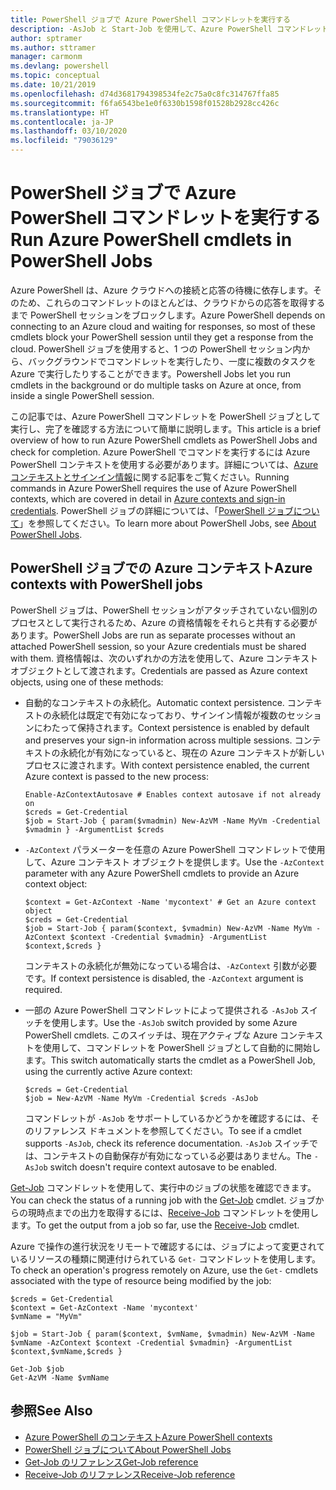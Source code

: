 ```yaml
---
title: PowerShell ジョブで Azure PowerShell コマンドレットを実行する
description: -AsJob と Start-Job を使用して、Azure PowerShell コマンドレットを並列で、またはバックグラウンド タスクとして実行する方法について説明します。
author: sptramer
ms.author: sttramer
manager: carmonm
ms.devlang: powershell
ms.topic: conceptual
ms.date: 10/21/2019
ms.openlocfilehash: d74d3681794398534fe2c75a0c8fc314767ffa85
ms.sourcegitcommit: f6fa6543be1e0f6330b1598f01528b2928cc426c
ms.translationtype: HT
ms.contentlocale: ja-JP
ms.lasthandoff: 03/10/2020
ms.locfileid: "79036129"
---
```

# <a name="run-azure-powershell-cmdlets-in-powershell-jobs"></a><span data-ttu-id="58d5d-103">PowerShell ジョブで Azure PowerShell コマンドレットを実行する</span><span class="sxs-lookup"><span data-stu-id="58d5d-103">Run Azure PowerShell cmdlets in PowerShell Jobs</span></span>

<span data-ttu-id="58d5d-104">Azure PowerShell は、Azure クラウドへの接続と応答の待機に依存します。そのため、これらのコマンドレットのほとんどは、クラウドからの応答を取得するまで PowerShell セッションをブロックします。</span><span class="sxs-lookup"><span data-stu-id="58d5d-104">Azure PowerShell depends on connecting to an Azure cloud and waiting for responses, so most of these cmdlets block your PowerShell session until they get a response from the cloud.</span></span>
<span data-ttu-id="58d5d-105">PowerShell ジョブを使用すると、1 つの PowerShell セッション内から、バックグラウンドでコマンドレットを実行したり、一度に複数のタスクを Azure で実行したりすることができます。</span><span class="sxs-lookup"><span data-stu-id="58d5d-105">Powershell Jobs let you run cmdlets in the background or do multiple tasks on Azure at once, from inside a single PowerShell session.</span></span>

<span data-ttu-id="58d5d-106">この記事では、Azure PowerShell コマンドレットを PowerShell ジョブとして実行し、完了を確認する方法について簡単に説明します。</span><span class="sxs-lookup"><span data-stu-id="58d5d-106">This article is a brief overview of how to run Azure PowerShell cmdlets as PowerShell Jobs and check for completion.</span></span> <span data-ttu-id="58d5d-107">Azure PowerShell でコマンドを実行するには Azure PowerShell コンテキストを使用する必要があります。詳細については、[Azure コンテキストとサインイン情報](context-persistence.md)に関する記事をご覧ください。</span><span class="sxs-lookup"><span data-stu-id="58d5d-107">Running commands in Azure PowerShell requires the use of Azure PowerShell contexts, which are covered in detail in [Azure contexts and sign-in credentials](context-persistence.md).</span></span>
<span data-ttu-id="58d5d-108">PowerShell ジョブの詳細については、「[PowerShell ジョブについて](/powershell/module/microsoft.powershell.core/about/about_jobs)」を参照してください。</span><span class="sxs-lookup"><span data-stu-id="58d5d-108">To learn more about PowerShell Jobs, see [About PowerShell Jobs](/powershell/module/microsoft.powershell.core/about/about_jobs).</span></span>

## <a name="azure-contexts-with-powershell-jobs"></a><span data-ttu-id="58d5d-109">PowerShell ジョブでの Azure コンテキスト</span><span class="sxs-lookup"><span data-stu-id="58d5d-109">Azure contexts with PowerShell jobs</span></span>

<span data-ttu-id="58d5d-110">PowerShell ジョブは、PowerShell セッションがアタッチされていない個別のプロセスとして実行されるため、Azure の資格情報をそれらと共有する必要があります。</span><span class="sxs-lookup"><span data-stu-id="58d5d-110">PowerShell Jobs are run as separate processes without an attached PowerShell session, so your Azure credentials must be shared with them.</span></span> <span data-ttu-id="58d5d-111">資格情報は、次のいずれかの方法を使用して、Azure コンテキスト オブジェクトとして渡されます。</span><span class="sxs-lookup"><span data-stu-id="58d5d-111">Credentials are passed as Azure context objects, using one of these methods:</span></span>

* <span data-ttu-id="58d5d-112">自動的なコンテキストの永続化。</span><span class="sxs-lookup"><span data-stu-id="58d5d-112">Automatic context persistence.</span></span> <span data-ttu-id="58d5d-113">コンテキストの永続化は既定で有効になっており、サインイン情報が複数のセッションにわたって保持されます。</span><span class="sxs-lookup"><span data-stu-id="58d5d-113">Context persistence is enabled by default and preserves your sign-in information across multiple sessions.</span></span> <span data-ttu-id="58d5d-114">コンテキストの永続化が有効になっていると、現在の Azure コンテキストが新しいプロセスに渡されます。</span><span class="sxs-lookup"><span data-stu-id="58d5d-114">With context persistence enabled, the current Azure context is passed to the new process:</span></span>

  ```azurepowershell-interactive
  Enable-AzContextAutosave # Enables context autosave if not already on
  $creds = Get-Credential
  $job = Start-Job { param($vmadmin) New-AzVM -Name MyVm -Credential $vmadmin } -ArgumentList $creds
  ```

* <span data-ttu-id="58d5d-115">`-AzContext` パラメーターを任意の Azure PowerShell コマンドレットで使用して、Azure コンテキスト オブジェクトを提供します。</span><span class="sxs-lookup"><span data-stu-id="58d5d-115">Use the `-AzContext` parameter with any Azure PowerShell cmdlets to provide an Azure context object:</span></span>

  ```azurepowershell-interactive
  $context = Get-AzContext -Name 'mycontext' # Get an Azure context object
  $creds = Get-Credential
  $job = Start-Job { param($context, $vmadmin) New-AzVM -Name MyVm -AzContext $context -Credential $vmadmin} -ArgumentList $context,$creds }
  ```

  <span data-ttu-id="58d5d-116">コンテキストの永続化が無効になっている場合は、`-AzContext` 引数が必要です。</span><span class="sxs-lookup"><span data-stu-id="58d5d-116">If context persistence is disabled, the `-AzContext` argument is required.</span></span>

* <span data-ttu-id="58d5d-117">一部の Azure PowerShell コマンドレットによって提供される `-AsJob` スイッチを使用します。</span><span class="sxs-lookup"><span data-stu-id="58d5d-117">Use the `-AsJob` switch provided by some Azure PowerShell cmdlets.</span></span> <span data-ttu-id="58d5d-118">このスイッチは、現在アクティブな Azure コンテキストを使用して、コマンドレットを PowerShell ジョブとして自動的に開始します。</span><span class="sxs-lookup"><span data-stu-id="58d5d-118">This switch automatically starts the cmdlet as a PowerShell Job, using the currently active Azure context:</span></span>

  ```azurepowershell-interactive
  $creds = Get-Credential
  $job = New-AzVM -Name MyVm -Credential $creds -AsJob
  ```

  <span data-ttu-id="58d5d-119">コマンドレットが `-AsJob` をサポートしているかどうかを確認するには、そのリファレンス ドキュメントを参照してください。</span><span class="sxs-lookup"><span data-stu-id="58d5d-119">To see if a cmdlet supports `-AsJob`, check its reference documentation.</span></span> <span data-ttu-id="58d5d-120">`-AsJob` スイッチでは、コンテキストの自動保存が有効になっている必要はありません。</span><span class="sxs-lookup"><span data-stu-id="58d5d-120">The `-AsJob` switch doesn't require context autosave to be enabled.</span></span>

<span data-ttu-id="58d5d-121">[Get-Job](/powershell/module/microsoft.powershell.core/get-job) コマンドレットを使用して、実行中のジョブの状態を確認できます。</span><span class="sxs-lookup"><span data-stu-id="58d5d-121">You can check the status of a running job with the [Get-Job](/powershell/module/microsoft.powershell.core/get-job) cmdlet.</span></span> <span data-ttu-id="58d5d-122">ジョブからの現時点までの出力を取得するには、[Receive-Job](/powershell/module/microsoft.powershell.core/receive-job) コマンドレットを使用します。</span><span class="sxs-lookup"><span data-stu-id="58d5d-122">To get the output from a job so far, use the [Receive-Job](/powershell/module/microsoft.powershell.core/receive-job) cmdlet.</span></span>

<span data-ttu-id="58d5d-123">Azure で操作の進行状況をリモートで確認するには、ジョブによって変更されているリソースの種類に関連付けられている `Get-` コマンドレットを使用します。</span><span class="sxs-lookup"><span data-stu-id="58d5d-123">To check an operation's progress remotely on Azure, use the `Get-` cmdlets associated with the type of resource being modified by the job:</span></span>

```azurepowershell-interactive
$creds = Get-Credential
$context = Get-AzContext -Name 'mycontext'
$vmName = "MyVm"

$job = Start-Job { param($context, $vmName, $vmadmin) New-AzVM -Name $vmName -AzContext $context -Credential $vmadmin} -ArgumentList $context,$vmName,$creds }

Get-Job $job
Get-AzVM -Name $vmName
```

## <a name="see-also"></a><span data-ttu-id="58d5d-124">参照</span><span class="sxs-lookup"><span data-stu-id="58d5d-124">See Also</span></span>

* [<span data-ttu-id="58d5d-125">Azure PowerShell のコンテキスト</span><span class="sxs-lookup"><span data-stu-id="58d5d-125">Azure PowerShell contexts</span></span>](context-persistence.md)
* [<span data-ttu-id="58d5d-126">PowerShell ジョブについて</span><span class="sxs-lookup"><span data-stu-id="58d5d-126">About PowerShell Jobs</span></span>](/powershell/module/microsoft.powershell.core/about/about_jobs)
* [<span data-ttu-id="58d5d-127">Get-Job のリファレンス</span><span class="sxs-lookup"><span data-stu-id="58d5d-127">Get-Job reference</span></span>](/powershell/module/microsoft.powershell.core/get-job)
* [<span data-ttu-id="58d5d-128">Receive-Job のリファレンス</span><span class="sxs-lookup"><span data-stu-id="58d5d-128">Receive-Job reference</span></span>](/powershell/module/microsoft.powershell.core/receive-job)
